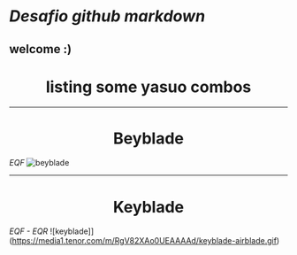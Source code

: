 # ___Desafio github markdown___
## **welcome :)**

###  <h1  align="center"> listing some yasuo combos </h1> 
-----------------   

###  <h1  align="center"> Beyblade </h1> 
*EQF*
![beyblade](https://pa1.aminoapps.com/6801/8362c465e608b2eeccbacac856aa19d4a7e84eff_hq.gif)

-----------

###  <h1  align="center"> Keyblade </h1> 
*EQF - EQR*
![keyblade]](https://media1.tenor.com/m/RgV82XAo0UEAAAAd/keyblade-airblade.gif)